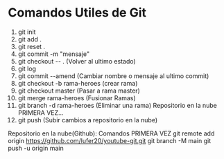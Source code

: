 # Comandos Utiles de Git


1. git init
2. git add .
3. git reset .
4. git commit -m "mensaje"
5. git checkout -- . (Volver al ultimo estado)
6. git log
7. git commit --amend (Cambiar nombre o mensaje al ultimo commit)
8. git checkout -b rama-heroes (crear rama)
9. git checkout master (Pasar a rama master)
10. git merge rama-heroes (Fusionar Ramas)
11. git branch -d rama-heroes (Eliminar una rama)
Repositorio en la nube PRIMERA VEZ...
12. git push (Subir cambios a repositorio en la nube)

Repositorio en la nube(Github): Comandos PRIMERA VEZ
git remote add origin https://github.com/lufer20/youtube-git.git
git branch -M main
git push -u origin main